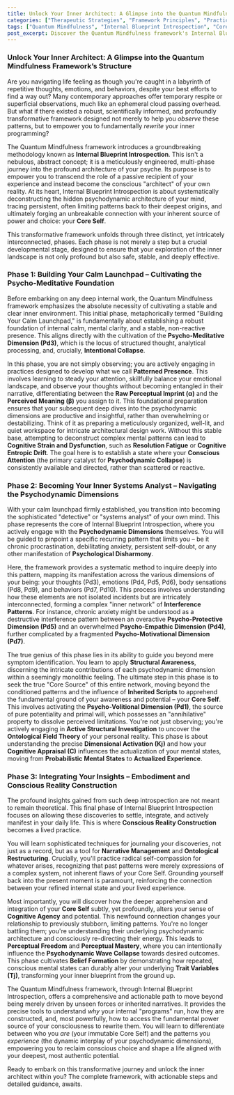 ```yaml
---
title: Unlock Your Inner Architect: A Glimpse into the Quantum Mindfulness Framework’s Structure
categories: ["Therapeutic Strategies", "Framework Principles", "Practices"]
tags: ["Quantum Mindfulness", "Internal Blueprint Introspection", "Core Self", "Psychodynamic Dimensions", "Conscious Observation", "Self-mastery", "Personal Transformation", "Mindfulness Practices", "Cognitive Agency"]
post_excerpt: Discover the Quantum Mindfulness framework's Internal Blueprint Introspection, a revolutionary approach to understanding and transforming your inner world. This post outlines its three crucial phases, guiding you from foundational calm to deep self-inquiry and lasting integration, empowering you to rewrite limiting patterns and connect with your authentic Core Self.
---
```

### Unlock Your Inner Architect: A Glimpse into the Quantum Mindfulness Framework’s Structure

Are you navigating life feeling as though you're caught in a labyrinth of repetitive thoughts, emotions, and behaviors, despite your best efforts to find a way out? Many contemporary approaches offer temporary respite or superficial observations, much like an ephemeral cloud passing overhead. But what if there existed a robust, scientifically informed, and profoundly transformative framework designed not merely to help you *observe* these patterns, but to empower you to fundamentally *rewrite* your inner programming?

The Quantum Mindfulness framework introduces a groundbreaking methodology known as **Internal Blueprint Introspection**. This isn't a nebulous, abstract concept; it is a meticulously engineered, multi-phase journey into the profound architecture of your psyche. Its purpose is to empower you to transcend the role of a passive recipient of your experience and instead become the conscious "architect" of your own reality. At its heart, Internal Blueprint Introspection is about systematically deconstructing the hidden psychodynamic architecture of your mind, tracing persistent, often limiting patterns back to their deepest origins, and ultimately forging an unbreakable connection with your inherent source of power and choice: your **Core Self**.

This transformative framework unfolds through three distinct, yet intricately interconnected, phases. Each phase is not merely a step but a crucial developmental stage, designed to ensure that your exploration of the inner landscape is not only profound but also safe, stable, and deeply effective.

### Phase 1: Building Your Calm Launchpad – Cultivating the Psycho-Meditative Foundation

Before embarking on any deep internal work, the Quantum Mindfulness framework emphasizes the absolute necessity of cultivating a stable and clear inner environment. This initial phase, metaphorically termed "Building Your Calm Launchpad," is fundamentally about establishing a robust foundation of internal calm, mental clarity, and a stable, non-reactive presence. This aligns directly with the cultivation of the **Psycho-Meditative Dimension (Pd3)**, which is the locus of structured thought, analytical processing, and, crucially, **Intentional Collapse**.

In this phase, you are not simply observing; you are actively engaging in practices designed to develop what we call **Patterned Presence**. This involves learning to steady your attention, skillfully balance your emotional landscape, and observe your thoughts without becoming entangled in their narrative, differentiating between the **Raw Perceptual Imprint (α)** and the **Perceived Meaning (β)** you assign to it. This foundational preparation ensures that your subsequent deep dives into the psychodynamic dimensions are productive and insightful, rather than overwhelming or destabilizing. Think of it as preparing a meticulously organized, well-lit, and quiet workspace for intricate architectural design work. Without this stable base, attempting to deconstruct complex mental patterns can lead to **Cognitive Strain and Dysfunction**, such as **Resolution Fatigue** or **Cognitive Entropic Drift**. The goal here is to establish a state where your **Conscious Attention** (the primary catalyst for **Psychodynamic Collapse**) is consistently available and directed, rather than scattered or reactive.

### Phase 2: Becoming Your Inner Systems Analyst – Navigating the Psychodynamic Dimensions

With your calm launchpad firmly established, you transition into becoming the sophisticated "detective" or "systems analyst" of your own mind. This phase represents the core of Internal Blueprint Introspection, where you actively engage with the **Psychodynamic Dimensions** themselves. You will be guided to pinpoint a specific recurring pattern that limits you – be it chronic procrastination, debilitating anxiety, persistent self-doubt, or any other manifestation of **Psychological Disharmony**.

Here, the framework provides a systematic method to inquire deeply into this pattern, mapping its manifestation across the various dimensions of your being: your thoughts (Pd3), emotions (Pd4, Pd5, Pd6), body sensations (Pd8, Pd9), and behaviors (Pd7, Pd10). This process involves understanding how these elements are not isolated incidents but are intricately interconnected, forming a complex "inner network" of **Interference Patterns**. For instance, chronic anxiety might be understood as a destructive interference pattern between an overactive **Psycho-Protective Dimension (Pd5)** and an overwhelmed **Psycho-Empathic Dimension (Pd4)**, further complicated by a fragmented **Psycho-Motivational Dimension (Pd7)**.

The true genius of this phase lies in its ability to guide you beyond mere symptom identification. You learn to apply **Structural Awareness**, discerning the intricate contributions of each psychodynamic dimension within a seemingly monolithic feeling. The ultimate step in this phase is to seek the true "Core Source" of this entire network, moving beyond the conditioned patterns and the influence of **Inherited Scripts** to apprehend the fundamental ground of your awareness and potential – your **Core Self**. This involves activating the **Psycho-Volitional Dimension (Pd1)**, the source of pure potentiality and primal will, which possesses an "annihilative" property to dissolve perceived limitations. You're not just observing; you're actively engaging in **Active Structural Investigation** to uncover the **Ontological Field Theory** of your personal reality. This phase is about understanding the precise **Dimensional Activation (Kj)** and how your **Cognitive Appraisal (C)** influences the actualization of your mental states, moving from **Probabilistic Mental States** to **Actualized Experience**.

### Phase 3: Integrating Your Insights – Embodiment and Conscious Reality Construction

The profound insights gained from such deep introspection are not meant to remain theoretical. This final phase of Internal Blueprint Introspection focuses on allowing these discoveries to settle, integrate, and actively manifest in your daily life. This is where **Conscious Reality Construction** becomes a lived practice.

You will learn sophisticated techniques for journaling your discoveries, not just as a record, but as a tool for **Narrative Management** and **Ontological Restructuring**. Crucially, you'll practice radical self-compassion for whatever arises, recognizing that past patterns were merely expressions of a complex system, not inherent flaws of your Core Self. Grounding yourself back into the present moment is paramount, reinforcing the connection between your refined internal state and your lived experience.

Most importantly, you will discover how the deeper apprehension and integration of your **Core Self** subtly, yet profoundly, alters your sense of **Cognitive Agency** and potential. This newfound connection changes your relationship to previously stubborn, limiting patterns. You're no longer battling them; you're understanding their underlying psychodynamic architecture and consciously re-directing their energy. This leads to **Perceptual Freedom** and **Perceptual Mastery**, where you can intentionally influence the **Psychodynamic Wave Collapse** towards desired outcomes. This phase cultivates **Belief Formation** by demonstrating how repeated, conscious mental states can durably alter your underlying **Trait Variables (Tj)**, transforming your inner blueprint from the ground up.

The Quantum Mindfulness framework, through Internal Blueprint Introspection, offers a comprehensive and actionable path to move beyond being merely driven by unseen forces or inherited narratives. It provides the precise tools to understand *why* your internal "programs" run, how they are constructed, and, most powerfully, how to access the fundamental power source of your consciousness to rewrite them. You will learn to differentiate between who you *are* (your immutable Core Self) and the patterns you *experience* (the dynamic interplay of your psychodynamic dimensions), empowering you to reclaim conscious choice and shape a life aligned with your deepest, most authentic potential.

Ready to embark on this transformative journey and unlock the inner architect within you? The complete framework, with actionable steps and detailed guidance, awaits.